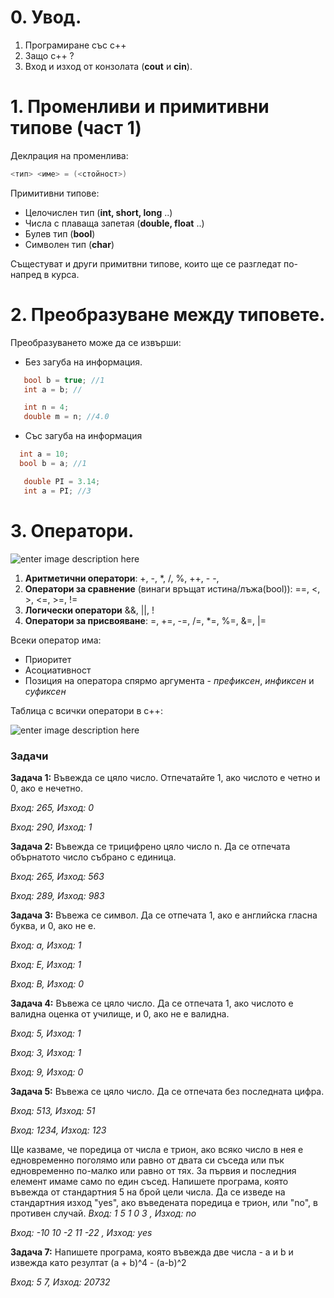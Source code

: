 


<h1>0. Увод.</h1>


 1. Програмиране със c++
 2. Защо c++ ?
 3. Вход и изход от конзолата (**cout** и **cin**).
 

<h1 id="finite-state-automation">1. Променливи и примитивни типове (част 1)</h1>
Деклрация на променлива:

```c++
<тип> <име> = (<стойност>)
```
Примитивни типове:

 - Целочислен тип (**int, short, long** ..)
  - Числа с плаваща запетая (**double, float** ..)
   - Булев тип (**bool**)
   - Символен тип (**char**)
   
Същестуват и други примитвни типове, които ще се разгледат по-напред в курса.

<h1>2. Преобразуване между типовете.</h1>
Преобразуването може да се извърши:

 - Без загуба на информация.
 ```c++
	bool b = true; //1
	int a = b; // 
```
 ```c++
	int n = 4; 
	double m = n; //4.0 
```
 - Със загуба на информация
  ```c++
	int a = 10;
	bool b = a; //1 
```
 ```c++
	double PI = 3.14;
	int a = PI; //3
```
<h1>3. Оператори.</h1>

![enter image description here](https://i.ibb.co/6BDQwMJ/op.png)

1. **Аритметични оператори**:
+, -, *, /, %, ++, - -,
2. **Оператори за сравнение** (винаги връщат истина/лъжа(bool)):
==, <, >, <=, >=, !=
3. **Логически оператори**
	&&, ||, !  
4. **Оператори за присвояване**:
=, +=, -=, /=, *=, %=, &=, |= 

Всеки оператор има:
-   Приоритет
-   Асоциативност
-   Позиция на оператора спярмо аргумента -  _префиксен_,  _инфиксен_  и  _суфиксен_

Таблица с всички оператори в c++:

![enter image description here](https://i.stack.imgur.com/u3q2E.png)

<h3>Задачи</h3>

**Задача 1:** Въвежда се цяло число. Отпечатайте 1, ако числото е четно и 0, ако е нечетно.

*Вход: 265, Изход: 0*

*Вход: 290, Изход: 1*

**Задача 2:** Въвежда се трицифрено цяло число n. Да се отпечата обърнатото число събрано с единица.

*Вход: 265, Изход: 563*

*Вход: 289, Изход: 983*

**Задача 3:**  Въвежа се символ. Да се отпечата 1, ако е английска гласна буква, и 0, ако не е.

*Вход: а, Изход: 1*

*Вход: Е, Изход: 1*

*Вход: В, Изход: 0*

**Задача 4:**  Въвежа се цяло число. Да се отпечата 1, ако числото е валидна оценка от училище, и 0, ако не е валидна.

*Вход: 5, Изход: 1*

*Вход: 3, Изход: 1*

*Вход: 9, Изход: 0*

**Задача 5:**  Въвежа се цяло число. Да се отпечата без последната цифра.

*Вход: 513, Изход: 51*

*Вход: 1234, Изход: 123*


Ще казваме, че поредица от числа е трион, ако всяко число в нея е едновременно поголямо или равно от двата си съседа или пък едновременно по-малко или равно от тях.
За първия и последния елемент имаме само по един съсед. 
Напишете програма, която въвежда от стандартния 5 на брой цели числа. Да се изведе
на стандартния изход "yes", ако въведената поредица е трион, или "no", в противен
случай.
*Вход: 1 5 1 0 3 , Изход: no*

*Вход: -10 10 -2 11 -22 , Изход: yes*

**Задача 7:**  Напишете програма, която въвежда две числа - a и b и извежда като резултат (a + b)^4 - (a-b)^2


*Вход: 5 7, Изход: 20732*


